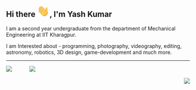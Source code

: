 <h2>Hi there <img src="https://raw.githubusercontent.com/ABSphreak/ABSphreak/master/gifs/Hi.gif" height="33px">, I'm Yash Kumar </h2>
I am a second year undergraduate from the department of Mechanical Engineering at IIT Kharagpur. 

 I am Interested about - programming, photography, videography, editing, astronomy, robotics, 3D design, game-development and much more.<br>

<hr>

<a href="https://github.com/yashkumar2603">
<img height="170" src="https://github-readme-stats.vercel.app/api/top-langs/?username=anuraghazra)](https://github.com/anuraghazra/github-readme-stats"/>
</a>
<a href="https://github.com/yashkumar2603">
<img width="440" src="https://github-readme-stats-eight-theta.vercel.app/api?username=yashkumar2603&show_icons=true&theme=nightowl&include_all_commits=true&count_private=true" align="right"/>
</a>

<br>
<p>
<a href="https://www.linkedin.com/in/yash-kumar-681a51257/">
  <img src="https://komarev.com/ghpvc/?username=yashkumar2603&color=30D5C8&style=for-the-badge" align="right"/>
</a> 
<a href="https://www.instagram.com/_.yash_._kumar._/">
</a> 
</p>
